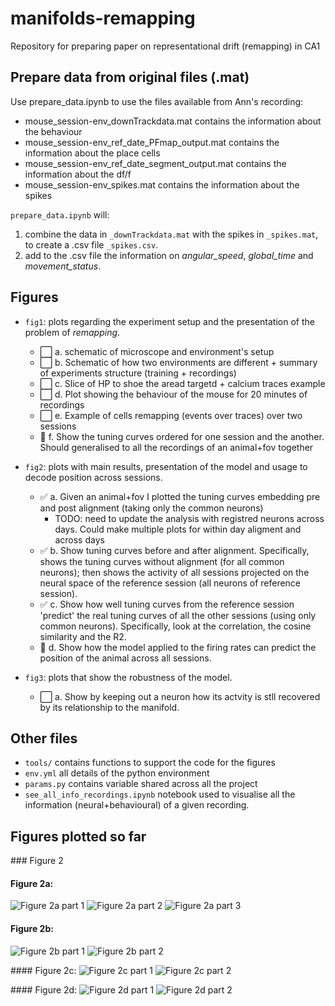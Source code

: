 # manifolds-remapping
Repository for preparing paper on representational drift (remapping) in CA1

## Prepare data from original files (.mat)

Use prepare_data.ipynb to use the files available from Ann's recording: 
- mouse_session-env_downTrackdata.mat contains the information about the behaviour
- mouse_session-env_ref_date_PFmap_output.mat contains the information about the place cells
- mouse_session-env_ref_date_segment_output.mat contains the information about the df/f
- mouse_session-env_spikes.mat contains the information about the spikes

`prepare_data.ipynb` will:
1. combine the data in `_downTrackdata.mat` with the spikes in `_spikes.mat`, to create a .csv file `_spikes.csv`.
2. add to the .csv file the information on *angular_speed*, *global_time* and *movement_status*.

## Figures

- `fig1`: plots regarding the experiment setup and the presentation of the problem of *remapping*.
    - :white_large_square: a. schematic of microscope and environment's setup
    - :white_large_square: b. Schematic of how two environments are different + summary of experiments structure (training + recordings)
    - :white_large_square: c. Slice of HP to shoe the aread targetd + calcium traces example
    - :white_large_square: d. Plot showing the behaviour of the mouse for 20 minutes of recordings
    - :white_large_square: e. Example of cells remapping (events over traces) over two sessions
    - :large_orange_diamond: f. Show the tuning curves ordered for one session and the another. Should generalised to all the recordings of an animal+fov together

- `fig2`: plots with main results, presentation of the model and usage to decode position across sessions.
    - :white_check_mark: a. Given an animal+fov I plotted the tuning curves embedding pre and post alignment (taking only the common neurons)
        - TODO: need to update the analysis with registred neurons across days. Could make multiple plots for within day aligment and across days
    - :white_check_mark: b. Show tuning curves before and after alignment. Specifically, shows the tuning curves without alignment (for all  common neurons); then shows the activity of all sessions projected on the neural space of the reference session (all neurons of reference session).
    - :white_check_mark: c. Show how well tuning curves from the reference session 'predict' the real tuning curves of all the other sessions (using only common neurons). Specifically, look at the correlation, the cosine similarity and the R2. 
    - :large_orange_diamond: d. Show how the model applied to the firing rates can predict the position of the animal across all sessions. 

- `fig3`: plots that show the robustness of the model.
    - :white_large_square: a. Show by keeping out a neuron how its actvity is stll recovered by its relationship to the manifold. 

## Other files

- `tools/` contains functions to support the code for the figures
- `env.yml` all details of the python environment
- `params.py` contains variable shared across all the project
- `see_all_info_recordings.ipynb` notebook used to visualise all the information (neural+behavioural) of a given recording.

## Figures plotted so far

### Figure 2
#### Figure 2a:
![Figure 2a part 1](https://github.com/elena-faillace/manifolds-remapping/blob/main/figures/fig2/plots/PNGs/fig2a_1.png)
![Figure 2a part 2](https://github.com/elena-faillace/manifolds-remapping/blob/main/figures/fig2/plots/PNGs/fig2a_2.png)
![Figure 2a part 3](https://github.com/elena-faillace/manifolds-remapping/blob/main/figures/fig2/plots/PNGs/fig2a_3.png)

#### Figure 2b:
![Figure 2b part 1](https://github.com/elena-faillace/manifolds-remapping/blob/main/figures/fig2/plots/PNGs/fig2b_1.png)
![Figure 2b part 2](https://github.com/elena-faillace/manifolds-remapping/blob/main/figures/fig2/plots/PNGs/fig2b_2.png)

#### Figure 2c:
![Figure 2c part 1](https://github.com/elena-faillace/manifolds-remapping/blob/main/figures/fig2/plots/PNGs/fig2c_1.png)
![Figure 2c part 2](https://github.com/elena-faillace/manifolds-remapping/blob/main/figures/fig2/plots/PNGs/fig2c_2.png)

#### Figure 2d:
![Figure 2d part 1](https://github.com/elena-faillace/manifolds-remapping/blob/main/figures/fig2/plots/PNGs/fig2d_1.png)
![Figure 2d part 2](https://github.com/elena-faillace/manifolds-remapping/blob/main/figures/fig2/plots/PNGs/fig2d_2.png)


